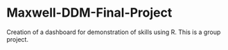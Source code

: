 # Maxwell-DDM-Final-Project
Creation of a dashboard for demonstration of skills using R. This is a group project. 

